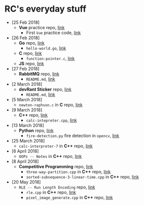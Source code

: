 # RC's everyday stuff

* [25 Feb 2018]
  * __Vue__ practice repo, [link](/js/vue-practice)
    * First `Vue` practice code, [link](/js/vue-practice/first-vue.html)
* [26 Feb 2018]
  * __Go__ repo, [link](/go)
    * `hello-world.go`, [link](/go/hello-world.go)
  * __C__ repo, [link](/c)
    * `function-pointer.c`, [link](/c/function-pointer.c)
  * __JS__ repo, [link](/js)
* [27 Feb 2018]    
  * __RabbitMQ__ repo, [link](/rabbitmq)
    * `README.md`, [link](/rabbitmq/README.md)
* [2 March 2018]
  * __devRant Sticker__ repo, [link](/devrant-sticker)
    * `README.md`, [link](/devrant-sticker/README.md)
* [5 March 2018]  
  * `newton-raphson.c` in __C__ repo, [link](/c/newton-raphson.c)
* [9 March 2018] 
  * __C++__ repo, [link](/cpp)
    * `calc-intepreter.cpp`, [link](/cpp)
* [13 March 2018]
  * __Python__ repo, [link](/python)
    * `fire-detection.py` fire detection in `opencv`, [link](/python/fire-detection.py)
* [25 March 2018] 
  * `calc-interpreter-7` in __C++__ repo, [link](/cpp/calc-interpreter-7)
* [6 April 2018]
  * `OOPs -- Notes` in __C++__ repo, [link](/cpp/OOPs)
* [8 April 2018]
  * __Competitive Programming__ repo, [link](/cpp/competitive)
    * `three-way-partition.cpp` in __C++__ repo, [link](/cpp/competitive/three-way-partition.cpp)
    * `sorted-subsequence-3-linear-time.cpp` in __C++__ repo, [link](/cpp/competitive/sorted-subsequence-3-linear-time.cpp)
* [20 May 2018]
  * `RLE -- Run Length Encoding` repo, [link](/cpp/RLE)
    * `rle.cpp` in __C++__ repo, [link](/cpp/RLE/rle.cpp)
    * `pixel_image_generate.cpp` in __C++__ repo, [link](/cpp/RLE/pixel_image_generate.cpp)
  
